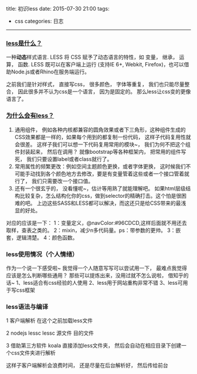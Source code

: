 title: 初识less
date: 2015-07-30 21:00
tags:
- css
categories: 日志
---

### [less是什么？](http://www.bootcss.com/p/lesscss/)
一种**动态**样式语言.
LESS 将 CSS 赋予了动态语言的特性，如 变量， 继承， 运算， 函数. LESS 既可以在客户端上运行 (支持IE 6+, Webkit, Firefox)，也可以借助Node.js或者Rhino在服务端运行。

之前我们是针对样式， 直接写css， 很多颜色， 字体等重复， 我们也只能尽量整合， 因此很多并不认为css是一个语言， 因为是固定的。 那么less让css变的更像语言了。

### [为什么会有less？](http://www.zhihu.com/question/20259365)
1. 通用组件， 例如各种内核都兼容的圆角效果或者下三角形，这种组件生成的CSS效果都是一样的，如果每个用到的都复制一份代码， 这样子代码复用性就会很差。 这样子我们可以想一下代码复用常用的模块~， 我们为何不把这个组件封装起来， 然后在调用？ 就像bootstrap等各种框架内， 把常用的组件写死， 我们只要设置label或者class就行了。
2. 常用属性的频繁更改：例如空间主题颜色更换，或者字体更换， 这时候我们不可能手动找到各个颜色地方去修改，要是有变量管着这些或者一个接口管着就行了， 我们只需要改一个接口值。
3. 还有一个很玄乎的， 没看懂呢~，估计等用熟了就能理解吧。 如果html层级结构比较复杂，怎么结构化你的css，做到selector的精确打击。这个怕是很困难的吧。
上边这些SASS和LESS都可以解决，而这还只是给CSS带来的最浅显的好处。

对应的应该是一下：
1：变量定义，@navColor:#96CDCD,这样后面就不用还去取样，查表之类的。
2：mixin，减少n多代码量。ps：带参数的更帅。
3：嵌套，逻辑清楚。
4：颜色函数。

### less使用情况（个人情绪）
作为一个说一下感受啦~
我觉得一个人随意写写可以尝试用一下， 最难点我觉得应该是怎么判断哪些通用？ 那些可以提炼出来，没用过就不怎么说啦， 借知乎的话~
1、less适合有css经验的人使用
2、less用于网站重构非常不错
3、less可用于写css框架



### less语法与编译

1 客户端解析
     <script src="less.js" type="text/javascript"></script>在这个之前加载less文件

2 nodejs lessc
   lessc 源文件  目的文件

3 借助第三方软件 koala
  直接添加less文件夹， 然后会自动在相应目录下创建一个css文件夹进行解析


这样子客户端解析会浪费时间， 还是尽量在后台解析好， 然后传给前台

